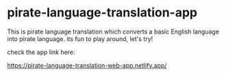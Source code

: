 # pirate-language-translation-app

This is pirate language translation which converts a basic English language into pirate language. its fun to play around, let's try!

check the app link here:

https://pirate-language-translation-web-app.netlify.app/
